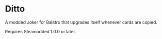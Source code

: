 # Ditto
A modded Joker for Balatro that upgrades itself whenever cards are copied.

Requires Steamodded 1.0.0 or later.
